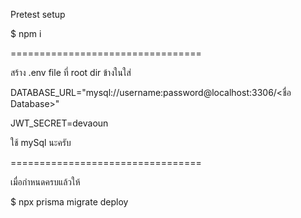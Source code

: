 Pretest setup

$ npm i

=================================

สร้าง .env file ที่ root dir
ข้างในใส่


DATABASE_URL="mysql://username:password@localhost:3306/<ชื่อ Database>"


JWT_SECRET=devaoun

ใช้ mySql นะครับ

=================================

เมื่อกำหนดครบแล้วให้

$ npx prisma migrate deploy
